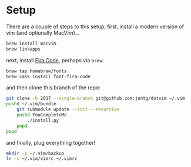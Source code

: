 Setup
=====

There are a couple of steps to this setup; first, install a modern version of vim (and optionally MacVim)...
```bash
brew install macvim
brew linkapps
```
next, install [Fira Code](https://github.com/tonsky/FiraCode), perhaps
via `brew`:
```bash
brew tap homebrew/fonts
brew cask install font-fira-code
```
and then clone this branch of the repo:
```bash
git clone -b 2017 --single-branch git@github.com:jontg/dotvim ~/.vim
pushd ~/.vim/bundle
	git submodule update --init --recursive
	pushd YouCompleteMe
		./install.py
	popd
popd
```
and finally, plug everything together!
```bash
mkdir -p ~/.vim/backup
ln -s ~/.vim/vimrc ~/.vimrc
```
